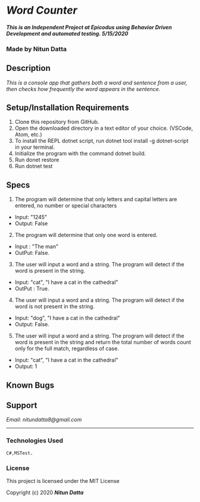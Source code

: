 # _Word Counter_

#### _This is an Independent Project at Epicodus using Behavior Driven Development and automated testing. 5/15/2020_

### Made by Nitun Datta 
## Description

_This is a console app that gathers both a word and sentence from a user, then checks how frequently the word appears in the sentence._


## Setup/Installation Requirements
1. Clone this repository from GitHub.
2. Open the downloaded directory in a text editor of your choice.
  (VSCode, Atom, etc.)
3. To install the REPL dotnet script, run dotnet tool install -g dotnet-script in your terminal.
4. Initialize the program with the command dotnet build.
5. Run donet restore
6. Run dotnet test


## Specs

1. The program will determine that only letters and capital letters are entered, no number  or special characters
  * Input: "1245"
  * Output: False
2. The program will determine that only one word is entered.
  * Input : "The man"
  * OutPut: False.
3. The user will input a word and a string. The program will detect if the word is present  in the string.
  * Input: "cat", "I have a cat in the cathedral"  
  * OutPut : True.
4. The user will input a word and a string. The program will detect if the word is not present in the string.
  * Input: "dog", "I have a cat in the cathedral"
  * Output: False. 
5. The user will input a word and a string. The program will detect if the word is present in the string and return the total number of words count only for the full match, regardless of case.
  * Input: "cat", "I have a cat in the cathedral"
  * Output: 1
   

## Known Bugs


## Support

_Email: nitundatta8@gmail.com_

---
### Technologies Used
    C#,MSTest.

### License

This project is licensed under the MIT License

Copyright (c) 2020 **_Nitun Datta_**
